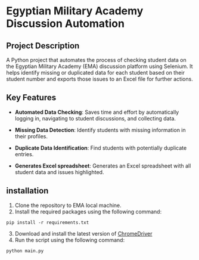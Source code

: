 # Egyptian Military Academy Discussion Automation

## Project Description

A Python project that automates the process of checking student data on the Egyptian Military Academy (EMA) discussion platform using Selenium. It helps identify missing or duplicated data for each student based on their student number and exports those issues to an Excel file for further actions.

## Key Features

* **Automated Data Checking**: Saves time and effort by automatically logging in, navigating to student discussions, and collecting data.

* **Missing Data Detection**: Identify students with missing information in their profiles.

* **Duplicate Data Identification**: Find students with potentially duplicate entries.

* **Generates Excel spreadsheet**: Generates an Excel spreadsheet with all student data and issues highlighted.

## installation

1. Clone the repository to EMA local machine.
2. Install the required packages using the following command:
```
pip install -r requirements.txt
```
3. Download and install the latest version of [ChromeDriver](https://chromedriver.chromium.org/downloads)
4. Run the script using the following command:
```bash
python main.py
```
